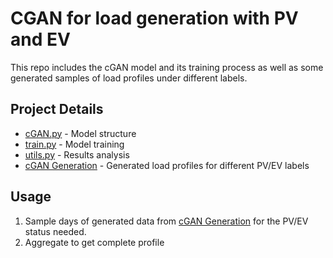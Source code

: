 # CGAN for load generation with PV and EV
This repo includes the cGAN model and its training process as well as some generated samples of load profiles under different labels.

## Project Details
- [cGAN.py](./cGAN.py) - Model structure
- [train.py](./train.py) - Model training
- [utils.py](./utils.py) - Results analysis
- [cGAN Generation](https://github.com/malvin0130/cGAN_EB/tree/main/cGAN%20Generation) - Generated load profiles for different PV/EV labels

## Usage
1. Sample days of generated data from [cGAN Generation](https://github.com/malvin0130/cGAN_EB/tree/main/cGAN%20Generation) for the PV/EV status needed.
2. Aggregate to get complete profile

